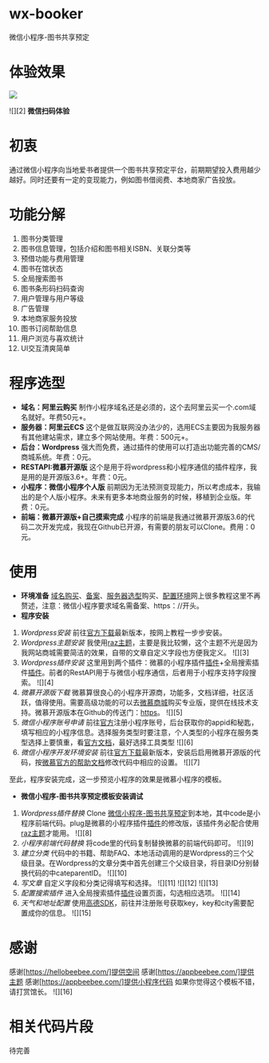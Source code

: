 # wx-booker
 微信小程序-图书共享预定

# 体验效果
![][1]

![][2]
**微信扫码体验**

# 初衷
通过微信小程序向当地爱书者提供一个图书共享预定平台，前期期望投入费用越少越好。同时还要有一定的变现能力，例如图书借阅费、本地商家广告投放。

# 功能分解
1. 图书分类管理
2. 图书信息管理，包括介绍和图书相关ISBN、关联分类等
3. 预借功能与费用管理
4. 图书在馆状态
5. 全局搜索图书
6. 图书条形码扫码查询
7. 用户管理与用户等级
8. 广告管理
9. 本地商家服务投放
10. 图书订阅帮助信息
11. 用户浏览与喜欢统计
12. UI交互清爽简单

# 程序选型
- **域名：阿里云购买** 制作小程序域名还是必须的，这个去阿里云买一个.com域名就好。年费50元+。
- **服务器：阿里云ECS** 这个是做互联网没办法少的，选用ECS主要因为我服务器有其他建站需求，建立多个网站使用。年费：500元+。
- **后台：Wordpress** 强大而免费，通过插件的使用可以打造出功能完善的CMS/商城系统。年费：0元。
- **RESTAPI:微慕开源版** 这个是用于将wordpress和小程序通信的插件程序，我是用的是开源版3.6+。年费：0元。
- **小程序：微信小程序个人版** 前期因为无法预测变现能力，所以考虑成本，我输出的是个人版小程序。未来有更多本地商业服务的时候，移植到企业版。年费：0元。
- **前端：微慕开源版+自己摸索完成** 小程序的前端是我通过微慕开源版3.6的代码二次开发完成，我现在Github已开源，有需要的朋友可以Clone。费用：0元。

# 使用
- **环境准备** [域名购买]()、[备案]()、[服务器选型]()购买、[配置环境]()网上很多教程这里不再赘述，注意：微信小程序要求域名需备案、https：//开头。
- **程序安装**
 1. *Wordpress安装* 前往[官方下载]()最新版本，按网上教程一步步安装。
 2. *Wordpress主题安装* 我使用[raz主题]()，主要是我比较懒，这个主题不光是因为我网站商城需要简洁的效果，自带的文章自定义字段也方便我定义。
 ![][3]
 3. *Wordpress插件安装* 这里用到两个插件：微慕的小程序插件[插件]()+全局搜索插件[插件]()。前者的RestAPI用于与微信小程序通信，后者用于小程序支持字段搜索。
 ![][4]
 4. *微慕开源版下载* 微慕算很良心的小程序开源商，功能多，文档详细，社区活跃，值得使用。需要高级功能的可以去[微慕商城]()购买专业版，提供在线技术支持。微慕开源版本在Github的传送门：[https]()。
 ![][5]
 5. *微信小程序账号申请* 前往[官方]()注册小程序账号，后台获取你的appid和秘匙，填写相应的小程序信息。选择服务类型时要注意，个人类型的小程序在服务类型选择上要慎重，看[官方文档]()，最好选择工具类型
 ![][6]
 6. *微信小程序开发环境安装* 前往[官方下载]()最新版本，安装后启用微慕开源版的代码，按[微慕官方的帮助文档]()修改代码中相应的设置。
 ![][7]

至此，程序安装完成，这一步预览小程序的效果是微慕小程序的模板。

- **微信小程序-图书共享预定模板安装调试**
 1. *Wordpress插件替换* Clone [微信小程序-图书共享预定]()到本地，其中code是小程序前端代码。plug是微慕的小程序插件[插件]()的修改版，该插件务必配合使用[raz主题]()才能用。
 ![][8]
 2. *小程序前端代码替换* 将code里的代码复制替换微慕的前端代码即可。
 ![][9]
 3. *建立分类* 代码中的书籍、帮助FAQ、本地活动调用的是Wordpress的三个父级目录。在Wordpress的文章分类中首先创建三个父级目录，将目录ID分别替换代码的中cateparentID。
 ![][10]
 4. *写文章* 自定义字段和分类记得填写和选择。
 ![][11]
 ![][12]
 ![][13]
 5. *配置搜索插件* 进入全局搜索插件[插件]()设置页面，勾选相应选项。
 ![][14]
 6. *天气和地址配置* 使用[高德SDK]()，前往并注册账号获取key，key和city需要配置成你的信息。
 ![][15]

# 感谢
感谢[https://hellobeebee.com/]提供空间
感谢[https://appbeebee.com/]提供主题
感谢[https://appbeebee.com/]提供小程序代码
如果你觉得这个模板不错，请打赏馆长。
![][16]

# 相关代码片段
待完善

[1]:https://www.hellobeebee.com/wp-content/uploads/2019/06/01.jpg
